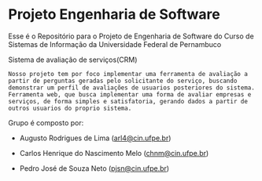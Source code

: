 # Projeto Engenharia de Software

Esse é o Repositório para o Projeto de Engenharia de Software do Curso de Sistemas de Informação da Universidade Federal de Pernambuco



Sistema de avaliação de serviços(CRM)

    Nosso projeto tem por foco implementar uma ferramenta de avaliação a partir de perguntas geradas pelo solicitante do serviço, buscando demonstrar um perfil de avaliações de usuarios posteriores do sistema.
    Ferramenta web, que busca implementar uma forma de avaliar empresas e serviços, de forma simples e satisfatoria, gerando dados a partir de outros usuarios do proprio sistema.

    
    
Grupo é composto por:

  - Augusto Rodrigues de Lima (arl4@cin.ufpe.br)
  - Carlos Henrique do Nascimento Melo (chnm@cin.ufpe.br)

  - Pedro José de Souza Neto (pjsn@cin.ufpe.br)

